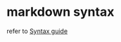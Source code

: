 # markdown syntax


refer to [Syntax guide](https://guides.github.com/features/mastering-markdown/)
